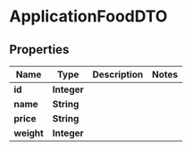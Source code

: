 

# ApplicationFoodDTO

## Properties

Name | Type | Description | Notes
------------ | ------------- | ------------- | -------------
**id** | **Integer** |  | 
**name** | **String** |  | 
**price** | **String** |  | 
**weight** | **Integer** |  | 



